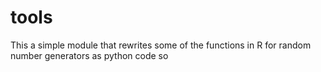 tools
=====
This a simple module that rewrites some of the functions in R for random number generators as python code so 
